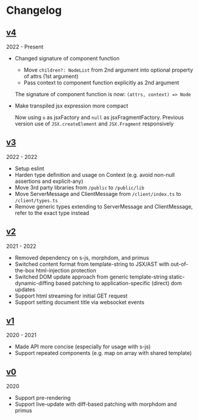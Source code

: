 # Changelog

## [v4](https://github.com/beenotung/ts-liveview/tree/v4)

2022 - Present

- Changed signature of component function
	- Move `children?: NodeList` from 2nd argument into optional property of attrs (1st argument)
  - Pass context to component function explicitly as 2nd argument

  The signature of component function is now: `(attrs, context) => Node`

- Make transpiled jsx expression more compact

  Now using `o` as jsxFactory and `null` as jsxFragmentFactory.
Previous version use of `JSX.createElement` and `JSX.Fragment` responsively

## [v3](https://github.com/beenotung/ts-liveview/tree/v3)

2022 - 2022

- Setup eslint
- Harden type definition and usage on Context (e.g. avoid non-null assertions and explicit-any)
- Move 3rd party libraries from `/public` to `/public/lib`
- Move ServerMessage and ClientMessage from `/client/index.ts` to `/client/types.ts`
- Remove generic types extending to ServerMessage and ClientMessage, refer to the exact type instead

## [v2](https://github.com/beenotung/ts-liveview/tree/v2)

2021 - 2022

- Removed dependency on s-js, morphdom, and primus
- Switched content format from template-string to JSX/AST with out-of-the-box html-injection protection
- Switched DOM update approach from generic template-string static-dynamic-diffing based patching to application-specific (direct) dom updates
- Support html streaming for initial GET request
- Support setting document title via websocket events

## [v1](https://github.com/beenotung/ts-liveview/tree/v1)

2020 - 2021

- Made API more concise (especially for usage with s-js)
- Support repeated components (e.g. map on array with shared template)

## [v0](https://github.com/beenotung/ts-liveview/tree/v0)

2020

- Support pre-rendering
- Support live-update with diff-based patching with morphdom and primus
